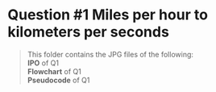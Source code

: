 # Question #1 Miles per hour to kilometers per seconds 
> This folder contains the JPG files of the following:
> <br>**IPO** of Q1
> <br>**Flowchart** of Q1
> <br>**Pseudocode** of Q1
